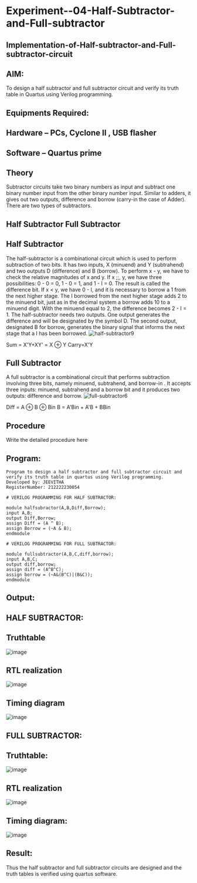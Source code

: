 # Experiment--04-Half-Subtractor-and-Full-subtractor
## Implementation-of-Half-subtractor-and-Full-subtractor-circuit
## AIM:
To design a half subtractor and full subtractor circuit and verify its truth table in Quartus using Verilog programming.

## Equipments Required:
## Hardware – PCs, Cyclone II , USB flasher
## Software – Quartus prime
## Theory
Subtractor circuits take two binary numbers as input and subtract one binary number input from the other binary number input. Similar to adders, it gives out two outputs, difference and borrow (carry-in the case of Adder). There are two types of subtractors.

## Half Subtractor Full Subtractor
## Half Subtractor
The half-subtractor is a combinational circuit which is used to perform subtraction of two bits. It has two inputs, X (minuend) and Y (subtrahend) and two outputs D (difference) and B (borrow). To perform x - y, we have to check the relative magnitudes of x and y. If x ;;, y, we have three possibilities: 0 - 0 = 0, 1 - 0 = 1, and 1 - I = 0. The result is called the difference bit. If x < y, we have 0 - I, and it is necessary to borrow a 1 from the next higher stage. The I borrowed from the next higher stage adds 2 to the minuend bit, just as in the decimal system a borrow adds 10 to a minuend digit. With the minuend equal to 2, the difference becomes 2 - I = 1. The half-subtractor needs two outputs. One output generates the difference and will be designated by the symbol D. The second output, designated B for borrow, generates the binary signal that informs the next stage that a I has been borrowed.
![half-subtractor9](https://user-images.githubusercontent.com/36288975/166112538-58c3bc7c-ee5d-4e6a-ac8d-8e8328efe27a.png)


Sum = X'Y+XY' = X ⊕ Y
Carry=X'Y

## Full Subtractor
A full subtractor is a combinational circuit that performs subtraction involving three bits, namely minuend, subtrahend, and borrow-in . It accepts three inputs: minuend, subtrahend and a borrow bit and it produces two outputs: difference and borrow. 
![full-subtractor6](https://user-images.githubusercontent.com/36288975/166112541-24c68359-3de8-4674-ae22-8272ffc385ed.png)


Diff = A ⊕ B ⊕ Bin B = A'Bin + A'B + BBin

## Procedure



Write the detailed procedure here 


## Program:
```
Program to design a half subtractor and full subtractor circuit and verify its truth table in quartus using Verilog programming.
Developed by: JEEVITHA 
RegisterNumber: 212222230054

# VERILOG PROGRAMMING FOR HALF SUBTRACTOR:

module halfsubractor(A,B,Diff,Borrow);
input A,B;
output Diff,Borrow;
assign Diff = (A ^ B);
assign Borrow = (~A & B);
endmodule

# VERILOG PROGRAMMING FOR FULL SUBTRACTOR:

module fullsubtractor(A,B,C,diff,borrow);
input A,B,C;
output diff,borrow;
assign diff = (A^B^C);
assign borrow = (~A&(B^C)|(B&C));
endmodule
```

## Output:
## HALF SUBTRACTOR:
## Truthtable
![image](https://user-images.githubusercontent.com/118708245/232328902-3bfbb3c4-70d2-4dd5-86e2-b32e74dea0a5.png)

##  RTL realization
![image](https://user-images.githubusercontent.com/118708245/232329022-a1e5890a-cee6-4304-a964-bebeac6c8df7.png)


## Timing diagram 
![image](https://user-images.githubusercontent.com/118708245/232329089-f40d193e-61e8-452b-8a5f-e563fdd63ea3.png)

## FULL SUBTRACTOR:
## Truthtable:
![image](https://user-images.githubusercontent.com/118708245/232360290-6e696d64-3b50-48e6-94ca-93dc932be7d2.png)

##  RTL realization
![image](https://user-images.githubusercontent.com/118708245/232360327-351104c0-7a03-4f1f-a961-6959ac1cdb8d.png)

## Timing diagram:
![image](https://user-images.githubusercontent.com/118708245/232360789-dfb223af-7eac-485d-a5c2-164c862906e4.png)

## Result:
Thus the half subtractor and full subtractor circuits are designed and the truth tables is verified using quartus software.

